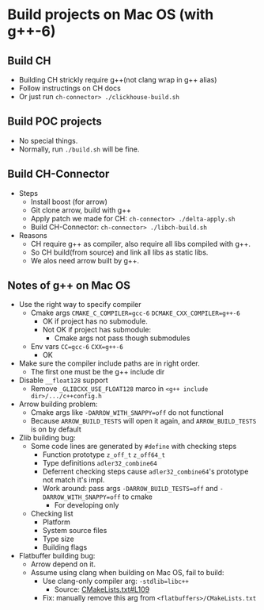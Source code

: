 # Build projects on Mac OS (with g++-6)

## Build CH
* Building CH strickly require g++(not clang wrap in g++ alias)
* Follow instructings on CH docs
* Or just run `ch-connector> ./clickhouse-build.sh`

## Build POC projects
* No special things.
* Normally, run `./build.sh` will be fine.

## Build CH-Connector
* Steps
    * Install boost (for arrow)
    * Git clone arrow, build with g++
    * Apply patch we made for CH: `ch-connector> ./delta-apply.sh`
    * Build CH-Connector: `ch-connector> ./libch-build.sh`
* Reasons
    * CH require g++ as compiler, also require all libs compiled with g++.
    * So CH build(from source) and link all libs as static libs.
    * We alos need arrow built by g++.

## Notes of g++ on Mac OS
* Use the right way to specify compiler
    * Cmake args `CMAKE_C_COMPILER=gcc-6` `DCMAKE_CXX_COMPILER=g++-6`
        * OK if project has no submodule.
        * Not OK if project has submodule:
            * Cmake args not pass though submodules
    * Env vars `CC=gcc-6` `CXX=g++-6`
        * OK
* Make sure the compiler include paths are in right order.
    * The first one must be the g++ include dir
* Disable `__float128` support
    * Remove `_GLIBCXX_USE_FLOAT128` marco in `<g++ include dir>/.../c++config.h`
* Arrow building problem:
    * Cmake args like `-DARROW_WITH_SNAPPY=off` do not functional
    * Because `ARROW_BUILD_TESTS` will open it again, and `ARROW_BUILD_TESTS` is on by default
* Zlib building bug:
    * Some code lines are generated by `#define` with checking steps
        * Function prototype `z_off_t` `z_off64_t`
        * Type definitions `adler32_combine64`
        * Deferrent checking steps cause `adler32_combine64`'s prototype not match it's impl.
        * Work around: pass args `-DARROW_BUILD_TESTS=off` and `-DARROW_WITH_SNAPPY=off` to cmake
            * For developing only
    * Checking list
        * Platform
        * System source files
        * Type size
        * Building flags
* Flatbuffer building bug:
    * Arrow depend on it.
    * Assume using clang when building on Mac OS, fail to build:
        * Use clang-only compiler arg: `-stdlib=libc++`
            * Source: [CMakeLists.txt#L109](https://github.com/google/flatbuffers/blob/d233b38008f30cb671fe03f14963806ffcbf99cb/CMakeLists.txt#L109)
        * Fix: manually remove this arg from `<flatbuffers>/CMakeLists.txt`
